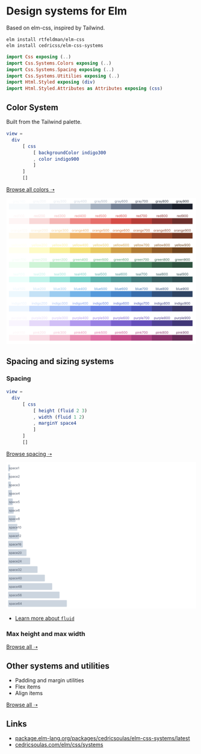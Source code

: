 # Design systems for Elm

Based on elm-css, inspired by Tailwind.

```
elm install rtfeldman/elm-css
elm install cedricss/elm-css-systems
```

```elm
import Css exposing (..)
import Css.Systems.Colors exposing (..)
import Css.Systems.Spacing exposing (..)
import Css.Systems.Utitilies exposing (..)
import Html.Styled exposing (div)
import Html.Styled.Attributes as Attributes exposing (css)
```

## Color System

Built from the Tailwind palette.

```elm
view =
  div
      [ css
          [ backgroundColor indigo300
          , color indigo900
          ]
      ]
      []
```

[Browse all colors ➝](https://cedricsoulas.com/elm/css/systems#colors)

<img width="875px" src="https://github.com/cedricss/elm-css-systems/raw/master/img/colors.png" alt="color system" />

## Spacing and sizing systems

### Spacing

```elm
view =
  div
      [ css
          [ height (fluid 2 3)
          , width (fluid 1 2)
          , marginY space4
          ]
      ]
      []
```

[Browse spacing ➝](https://cedricsoulas.com/elm/css/systems#spacing)

<img width="875px" src="https://github.com/cedricss/elm-css-systems/raw/master/img/spacing.png" alt="spacing system" />

- [Learn more about `fluid`](https://package.elm-lang.org/packages/cedricss/elm-css-systems/latest/Css-Systems-Spacing#fluid)

### Max height and max width

[Browse all ➝](https://package.elm-lang.org/packages/cedricss/elm-css-systems/latest/Css-Systems-Spacing)

## Other systems and utilities

- Padding and margin utilities
- Flex items
- Align items

[Browse all ➝](https://package.elm-lang.org/packages/cedricss/elm-css-systems/latest/Css-Systems-Utilities)

## Links

- [package.elm-lang.org/packages/cedricsoulas/elm-css-systems/latest](https://package.elm-lang.org/packages/cedricss/elm-css-systems/latest)
- [cedricsoulas.com/elm/css/systems](https://cedricsoulas.com/elm/css/systems)
